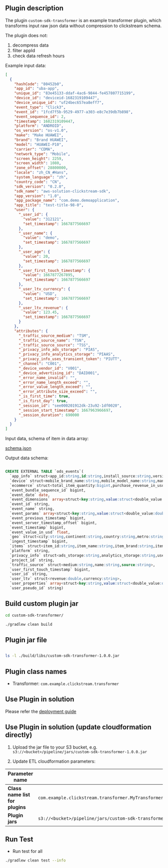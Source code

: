 ## Plugin description

The plugin `custom-sdk-transformer` is an example transformer plugin, which transforms input raw json data without compression to clickstream schema. 

The plugin does not:

1. decompress data
2. filter appId
3. check data refresh hours

Example input data:
```json
[
  {
    "hashCode": "80452b0",
    "app_id": "uba-app",
    "unique_id": "83e45133-ddaf-4ac6-9844-fe457807715199",
    "device_id": "deviceid-1682319109447",
    "device_unique_id": "uf24bec657ea8eff7",
    "event_type": "Click3",
    "event_id": "1fcd7f5b-9529-4977-a303-e8c7e39db7b898",
    "event_sequence_id": 2,
    "timestamp": 1682319109447,
    "platform": "ANDROID",
    "os_version": "os-v1.0",
    "make": "Make HUAWEI",
    "brand": "Brand HUAWEI",
    "model": "HUAWEI-P10",
    "carrier": "CDMA",
    "network_type": "Mobile",
    "screen_height": 2259,
    "screen_width": 1080,
    "zone_offset": 28800000,
    "locale": "zh_CN_#Hans",
    "system_language": "zh",
    "country_code": "CN",
    "sdk_version": "0.2.0",
    "sdk_name": "aws-solution-clickstream-sdk",
    "app_version": "1.0",
    "app_package_name": "com.demo.demoapplication",
    "app_title": "test-title-98-0",
    "user": {
      "_user_id": {
        "value": "312121",
        "set_timestamp": 1667877566697
      },
      "_user_name": {
        "value": "demo",
        "set_timestamp": 1667877566697
      },
      "_user_age": {
        "value": 20,
        "set_timestamp": 1667877566697
      },
      "_user_first_touch_timestamp": {
        "value": 1667877267895,
        "set_timestamp": 1667877566697
      },
      "_user_ltv_currency": {
        "value": "USD",
        "set_timestamp": 1667877566697
      },
      "_user_ltv_revenue": {
        "value": 123.45,
        "set_timestamp": 1667877566697
      }
    },
    "attributes": {
      "_traffic_source_medium": "TSM",
      "_traffic_source_name": "TSN",
      "_traffic_source_source": "TSS",
      "_privacy_info_ads_storage": "PIAS",
      "_privacy_info_analytics_storage": "PIAAS",
      "_privacy_info_uses_transient_token": "PIUTT",
      "_channel": "C001",
      "_device_vendor_id": "V001",
      "_device_advertising_id": "DAID001",
      "_error_name_invalid": "",
      "_error_name_length_exceed": "",
      "_error_value_length_exceed": "",
      "_error_attribute_size_exceed": "",
      "_is_first_time": true,
      "_is_first_day": true,
      "_session_id": "see000201912dk-23u92-1df0020",
      "_session_start_timestamp": 1667963966697,
      "_session_duration": 690000
    }
  }
]

```

Input data, schema of item in data array:

[schema.json](./src/main/resources/schema.json)


Output data schema:

```sql

CREATE EXTERNAL TABLE `ods_events`(
  `app_info` struct<app_id:string,id:string,install_source:string,version:string>, 
  `device` struct<mobile_brand_name:string,mobile_model_name:string,manufacturer:string,screen_width:bigint,screen_height:bigint,carrier:string,network_type:string,operating_system_version:string,operating_system:string,ua_browser:string,ua_browser_version:string,ua_os:string,ua_os_version:string,ua_device:string,ua_device_category:string,system_language:string,time_zone_offset_seconds:bigint,vendor_id:string,advertising_id:string>, 
  `ecommerce` struct<total_item_quantity:bigint,purchase_revenue_in_usd:double,purchase_revenue:double,refund_value_in_usd:double,refund_value:double,shipping_value_in_usd:double,shipping_value:double,tax_value_in_usd:double,tax_value:double,transaction_id:string,unique_items:bigint>, 
  `event_bundle_sequence_id` bigint, 
  `event_date` date,
  `event_dimensions` array<struct<key:string,value:struct<double_value:double,float_value:float,int_value:bigint,string_value:string>>>, 
  `event_id` string, 
  `event_name` string, 
  `event_params` array<struct<key:string,value:struct<double_value:double,float_value:float,int_value:bigint,string_value:string>>>, 
  `event_previous_timestamp` bigint, 
  `event_server_timestamp_offset` bigint, 
  `event_timestamp` bigint, 
  `event_value_in_usd` float, 
  `geo` struct<city:string,continent:string,country:string,metro:string,region:string,sub_continent:string,locale:string>, 
  `ingest_timestamp` bigint, 
  `items` struct<item_id:string,item_name:string,item_brand:string,item_variant:string,item_category:string,item_category2:string,item_category3:string,item_category4:string,item_category5:string,price_in_usd:double,price:double,quantity:bigint,item_revenue_in_usd:double,item_revenue:double,item_refund_in_usd:double,item_refund:double,coupon:string,affiliation:string,location_id:string,item_list_id:string,item_list_name:string,item_list_index:string,promotion_id:string,promotion_name:string,creative_name:string,creative_slot:string>, 
  `platform` string, 
  `privacy_info` struct<ads_storage:string,analytics_storage:string,uses_transient_token:string>, 
  `project_id` string, 
  `traffic_source` struct<medium:string,name:string,source:string>, 
  `user_first_touch_timestamp` bigint, 
  `user_id` string, 
  `user_ltv` struct<revenue:double,currency:string>, 
  `user_properties` array<struct<key:string,value:struct<double_value:double,float_value:float,int_value:bigint,string_value:string,set_timestamp_micros:bigint>>>, 
  `user_pseudo_id` string)

```



## Build custom plugin jar

```sh
cd custom-sdk-transformer/

./gradlew clean build  


```

## Plugin jar file

```sh

ls -l ./build/libs/custom-sdk-transformer-1.0.0.jar

```

## Plugin class names

- Transformer: `com.example.clickstream.transformer`


## Use Plugin in solution

Please refer the [deployment guide](link-to-be-update)

## Use Plugin in solution (update cloudformation directly)

1. Upload the jar file to your S3 bucket, e.g. `s3://<bucket>/pipeline/jars/custom-sdk-transformer-1.0.0.jar`

2. Update ETL cloudformation parameters:

| Parameter name                  | Value                                                |
|---------------------------------|------------------------------------------------------|
| **Class name list for plugins** | `com.example.clickstream.transformer.MyTransformer,software.aws.solution.clickstream.UAEnrichment,software.aws.solution.clickstream.IPEnrichment` |
| **Plugin jars**                 | `s3://<bucket>/pipeline/jars/custom-sdk-transformer-1.0.0.jar`                       |

## Run Test

- Run test for all

```sh
./gradlew clean test --info

```